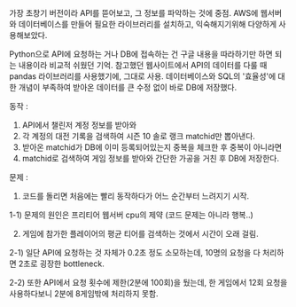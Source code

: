 가장 초창기 버전이라 API를 뜯어보고, 그 정보를 파악하는 것에 중점.
AWS에 웹서버와 데이터베이스를 만들어 필요한 라이브러리를 설치하고, 익숙해지기위해 다양하게 사용해보았다.

Python으로 API에 요청하는 거나 DB에 접속하는 건 구글 내용을 따라하기만 하면 되는 내용이라 비교적 쉬웠던 기억.
참고했던 웹사이트에서 API의 데이터를 다룰 때 pandas 라이브러리를 사용했기에, 그대로 사용.
데이터베이스와 SQL의 '효율성'에 대한 개념이 부족하여 받아온 데이터를 큰 수정 없이 바로 DB에 저장했다.

동작 : 
1) API에서 챌린저 계정 정보를 받아와
2) 각 계정의 대전 기록을 검색하여 시즌 10 솔로 랭크 matchid만 뽑아낸다.
3) 받아온 matchid가 DB에 이미 등록되어있는지 중복을 체크한 후 중복이 아니라면
4) matchid로 검색하여 게임 정보를 받아와 간단한 가공을 거친 후 DB에 저장한다.

문제 : 
1) 코드를 돌리면 처음에는 빨리 동작하다가 어느 순간부터 느려지기 시작.

1-1) 문제의 원인은 프리티어 웹서버 cpu의 제약 (코드 문제는 아니라 행복..)

2) 게임에 참가한 플레이어의 평균 티어를 검색하는 것에서 시간이 오래 걸림.

2-1) 일단 API에 요청하는 것 자체가 0.2초 정도 소모하는데, 10명의 요청을 다 처리하면 2초로 굉장한 bottleneck.

2-2) 또한 API에서 요청 횟수에 제한(2분에 100회)을 뒀는데, 한 게임에서 12회 요청을 사용하다보니 2분에 8게임밖에 처리하지 못함.
